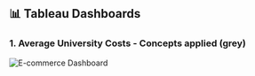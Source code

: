 ## 📊 Tableau Dashboards

### 1. Average University Costs - Concepts applied (grey)
![E-commerce Dashboard](https://public.tableau.com/app/profile/pooja2481/viz/AverageUniversityCosts-Conceptsappliedgrey/Dashboard2)
